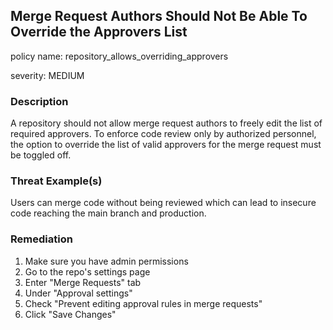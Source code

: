 
## Merge Request Authors Should Not Be Able To Override the Approvers List
policy name: repository_allows_overriding_approvers

severity: MEDIUM

### Description
A repository should not allow merge request authors to freely edit the list of required approvers. To enforce code review only by authorized personnel, the option to override the list of valid approvers for the merge request must be toggled off.

### Threat Example(s)
Users can merge code without being reviewed which can lead to insecure code reaching the main branch and production.



### Remediation
1. Make sure you have admin permissions
2. Go to the repo's settings page
3. Enter "Merge Requests" tab
4. Under "Approval settings"
5. Check "Prevent editing approval rules in merge requests"
6. Click "Save Changes"


